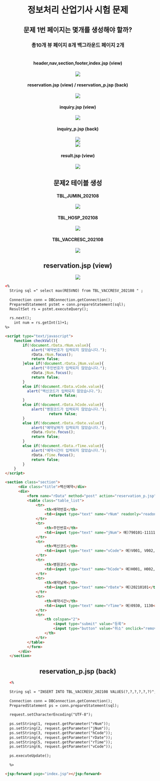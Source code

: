 # <div align="center">정보처리 산업기사 시험 문제</div>

## <div align="center"> 문제 1번 페이지는 몇개를 생성해야 할까? </div>
### <div align="center"> 총10개 뷰 페이지 8개 백그라운드 페이지 2개 </div><br>

#### <div align="center"> header,nav,section,footer,index.jsp (view) </div>
<div align="center"> <img src="https://user-images.githubusercontent.com/102125786/201573411-acfee07c-967c-4a7b-93f0-e2b496068b75.png"> </div>

#### <div align="center"> reservation.jsp (view) / reservation_p.jsp (back) </div>
<div align="center"> <img src="https://user-images.githubusercontent.com/102125786/201575170-6f1977f4-acca-41e8-b6d9-f5b6c86de94f.png"> </div>

#### <div align="center"> inquiry.jsp (view) </div>
<div align="center"> <img src="https://user-images.githubusercontent.com/102125786/201575191-77183b2c-63a4-4be4-8b2a-18818d9b2dfb.png"> </div>

#### <div align="center"> inquiry_p.jsp (back) </div>
<div align="center"> <img src="https://user-images.githubusercontent.com/102125786/201575219-528c1fe2-c4e8-4044-bbdf-7e09de76674b.png"> </div>
<div align="center"> <img src="https://user-images.githubusercontent.com/102125786/201575238-90398b01-aa7c-4382-9ca9-19d2e8387088.png"> </div>

#### <div align="center"> result.jsp (view) </div>
<div align="center"> <img src="https://user-images.githubusercontent.com/102125786/201575252-60e6d12e-f6c7-4ed0-a025-2a61f3e21415.png"> </div>


## <div align="center"> 문제2 테이블 생성 </div>

#### <div align="center"> TBL_JUMIN_202108 </div>
<div align="center"> <img src="https://user-images.githubusercontent.com/102125786/201573900-b7d139b3-a57a-40e2-9602-6848074d12de.png"> </div>

#### <div align="center"> TBL_HOSP_202108 </div>
<div align="center"> <img src="https://user-images.githubusercontent.com/102125786/201573997-ea3f1a35-e524-409b-bae9-d50a2c5e89b2.png"> </div>

#### <div align="center"> TBL_VACCRESC_202108 </div>
<div align="center"> <img src="https://user-images.githubusercontent.com/102125786/201574011-826114a7-047c-4c84-b025-b77c1bfd76b4.png"> </div>

## <div align="center"> reservation.jsp (view) </div>
<div align="center"> <img src="https://user-images.githubusercontent.com/102125786/201811888-0163199c-a4a8-4321-a407-8f701abf0bf4.png"> </div>


```html
  <%
    String sql =" select max(RESVNO) from TBL_VACCRESV_202108 " ;                                                  
    
    Connection conn = DBConnection.getConnection();
    PreparedStatement pstmt = conn.prepareStatement(sql);
    ResultSet rs = pstmt.executeQuery();
    
    rs.next();
	  int num = rs.getInt(1)+1;
  %>
```

```html
  <script type="text/javascript">
	  function checkVal(){
		  if(!document.rData.rNum.value){
			  alert("예약번호가 입력되지 않았습니다.");
			  rData.rNum.focus();
			  return false;
		  }else if(!document.rData.jNum.value){
			  alert("주민번호가 입력되지 않았습니다.");
			  rData.jNum.focus();
			  return false;
		  }
		  else if(!document.rData.vCode.value){
		  	alert("백신코드가 입력되지 않았습니다.");
					  return false;
		  }
		  else if(!document.rData.hCode.value){
			  alert("병원코드가 입력되지 않았습니다.");
					  return false;
		  }
		  else if(!document.rData.rDate.value){
			  alert("예약날짜가 입력되지 않았습니다.");
			  rData.rDate.focus();
			  return false;
		  }
		  else if(!document.rData.rTime.value){
			  alert("예약시간이 입력되지 않았습니다.");
			  rData.rTime.focus();
			  return false;
		  }
	  }
  </script>
```

```html
  <section class="section">
		<div class="title">백신예약</div>
		<div>
			<form name="rData" method="post" action="reservation_p.jsp" onsubmit="return checkVal()">
			<table class="table_list">
				<tr>
					<th>예약번호</th>
					<td><input type="text" name="rNum" readonly="readonly" value="<%=num%>"> 예)20210011</td>
				</tr>
				<tr>
					<th>주민번호</th>
					<td><input type="text" name="jNum"> 예)790101-1111111</td>
				</tr>
				<tr>
					<th>백신코드</th>
					<td><input type="text" name="vCode"> 예)V001, V002, V003</td>
				</tr>
				<tr>
					<th>병원코드</th>
					<td><input type="text" name="hCode"> 예)H001, H002, H003, H004</td>
				</tr>
				<tr>
					<th>예약날짜</th>
					<td><input type="text" name="rDate"> 예)20210101</td>
				</tr>
				<tr>
					<th>예약시간</th>
					<td><input type="text" name="rTime"> 예)0930, 1130</td>
				</tr>
				<tr>
					<th colspan="2">
						<input type="submit" value="등록">
						<input type="button" value="취소" onclick="remove()">
					</th>
				</tr>
			</table>
			</form>
		</div>
	</section>
```

## <div align="center"> reservation_p.jsp (back) </div>

```html
    <%
    
    String sql = "INSERT INTO TBL_VACCRESV_202108 VALUES(?,?,?,?,?,?)";
    
    Connection conn = DBConnection.getConnection();
    PreparedStatement ps = conn.prepareStatement(sql);
    
    request.setCharacterEncoding("UTF-8");
    
    ps.setString(1, request.getParameter("rNum"));
    ps.setString(2, request.getParameter("jNum"));
    ps.setString(3, request.getParameter("hCode"));
   	ps.setString(4, request.getParameter("rDate"));
    ps.setString(5, request.getParameter("rTime"));
    ps.setString(6, request.getParameter("vCode"));
    
    ps.executeUpdate();
    
    %>
```

```html
  <jsp:forward page="index.jsp"></jsp:forward>
```
